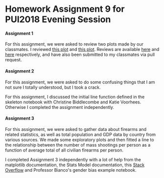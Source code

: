 # Homework Assignment 9 for PUI2018 Evening Session

#### Assignment 1
For this assignment, we were asked to review two plots made by our classmates.  I reviewed [this plot](https://github.com/tisola/PUI2018_ti582/blob/master/HW8_ti582/README.md) and [this plot](https://github.com/louisalulu/PUI2018_ml4922/blob/master/HW8_ml4922/README.md).  Reviews are available [here](https://github.com/tharma3/PUI2018_mrn291/blob/master/HW9_mrn291/ti582_plotReview_mrn291.md) and [here](https://github.com/tharma3/PUI2018_mrn291/blob/master/HW9_mrn291/ml4922_plotReview_mrn291.md) respectively, and have also been submitted to my classmates via pull request.

#### Assignment 2
For this assignment, we were asked to do some confusing things that I am not sure I totally understood, but I took a crack.

For this assignment, I discussed the initial line function defined in the skeleton notebook with Christine Biddlecombe and Katie Voorhees.  Otherwise I completed the assignment independently.

#### Assignment 3
For this assignment, we were asked to gather data about firearms and related statistics, as well as total population and GDP data by country from various sources.  We made some exploratory plots and then fitted a line to the relationship between the number of mass shootings per person as a function of average total of all civilian firearms per person.

I completed Assignment 3 independently with a lot of help from the matplotlib documentation, the Stats Model documentation, this [Stack Overflow](https://stackoverflow.com/questions/42261976/how-to-plot-statsmodels-linear-regression-ols-cleanly) and Professor Bianco's gender bias example notebook.

